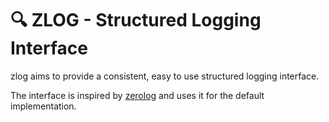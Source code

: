 # :mag: ZLOG - Structured Logging Interface

zlog aims to provide a consistent, easy to use structured logging interface.

The interface is inspired by [zerolog](https://github.com/rs/zerolog) and uses
it for the default implementation.
